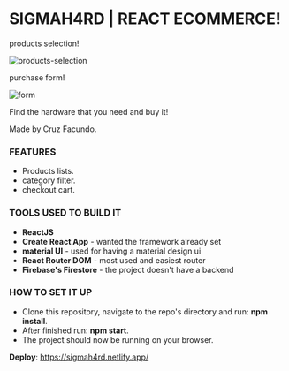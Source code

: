 # SIGMAH4RD | REACT ECOMMERCE!

products selection!

![products-selection](https://media.giphy.com/media/yzX87qVBAiJlhcmbTn/giphy.gif)

purchase form!

![form](https://media.giphy.com/media/gVtnEdoKBCAd83TWmV/giphy.gif)


Find the hardware that you need and buy it!

Made by Cruz Facundo.

### FEATURES
- Products lists.
- category filter.
- checkout cart.

### TOOLS USED TO BUILD IT
- **ReactJS**
- **Create React App** - wanted the framework already set
- **material UI** - used for having a material design ui
- **React Router DOM** - most used and easiest router
- **Firebase's Firestore** - the project doesn't have a backend

### HOW TO SET IT UP
- Clone this repository, navigate to the repo's directory and run: **npm install**.
- After finished run: **npm start**.
- The project should now be running on your browser.

**Deploy**: https://sigmah4rd.netlify.app/
